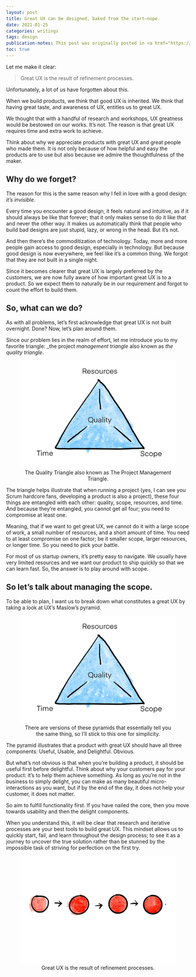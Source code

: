 ```yaml
---
layout: post
title: Great UX can be designed, baked from the start—nope.
date: 2021-01-25
categories: writings
tags: design
publication-notes: This post was originally posted in <a href="https://medium.com/farmacare/great-ux-can-be-designed-baked-from-the-start-nope-ca1919fd839">Farmacare Crew</a>.
toc: true
---
```


Let me make it clear:

> Great UX is the result of refinement processes.

Unfortunately, a lot of us have forgotten about this.

When we build products, we think that good UX is inherited. We think that having great taste, and awareness of UX, entitles us to great UX.

We thought that with a handful of research and workshops, UX greatness would be bestowed on our works. It’s not. The reason is that great UX requires time and extra work to achieve.

Think about why we appreciate products with great UX and great people who made them. It is not only because of how helpful and easy the products are to use but also because we admire the thoughtfulness of the maker.

## Why do we forget?

The reason for this is the same reason why I fell in love with a good design: _it’s invisible_.

Every time you encounter a good design, it feels natural and intuitive, as if it should always be like that forever; that it only makes sense to do it like that and never the other way. It makes us automatically think that people who build bad designs are just stupid, lazy, or wrong in the head. But it’s not.

And then there’s the commoditization of technology. Today, more and more people gain access to good design, especially in technology. But because good design is now everywhere, we feel like it’s a common thing. We forgot that they are not built in a single night.

Since it becomes clearer that great UX is largely preferred by the customers, we are now fully aware of how important great UX is to a product. So we expect them to naturally be in our requirement and forgot to count the effort to build them.

## So, what can we do?

As with all problems, let’s first acknowledge that great UX is not built overnight. Done? Now, let’s plan around them.

Since our problem lies in the realm of effort, let me introduce you to my favorite triangle: _the project _management triangle_ also known as _the quality triangle_.

<figure>
<img alt="A triangle where on each edge written 'resources', 'time', and 'scope' where the center is 'quality' " src="/assets/2021-01-25-great-ux-can-be-designed-baked-from-the-start-nope/the-quality-triangle.webp" />
<figcaption style="width:100%; text-align:center;">The Quality Triangle also known as The Project Management Triangle.</figcaption>
</figure>

The triangle helps illustrate that when running a project (yes, I can see you Scrum hardcore fans, developing a product is also a project), these four things are entangled with each other: quality, scope, resources, and time. And because they’re entangled, you cannot get all four; you need to compromise at least one.

Meaning, that if we want to get great UX, we cannot do it with a large scope of work, a small number of resources, and a short amount of time. You need to at least compromise on one factor; be it smaller scope, larger resources, or longer time. So you need to pick your battle.

For most of us startup owners, it’s pretty easy to navigate. We usually have very limited resources and we want our product to ship quickly so that we can learn fast. So, the answer is to play around with scope.

## So let’s talk about managing the scope.

To be able to plan, I want us to break down what constitutes a great UX by taking a look at UX’s Maslow’s pyramid.

<figure>
<img alt="A triangle where its horizontally split into three parts; written on each part top-to-bottom: 'delightful', 'usable', 'useful'" src="/assets/2021-01-25-great-ux-can-be-designed-baked-from-the-start-nope/the-quality-triangle.webp" />
<figcaption style="width:100%; text-align:center;">There are versions of these pyramids that essentially tell you the same thing, so I’ll stick to this one for simplicity.</figcaption>
</figure>

The pyramid illustrates that a product with great UX should have all three components: Useful, Usable, and Delightful. Obvious.

But what’s not obvious is that when you’re building a product, it should be useful first before delightful. Think about why your customers pay for your product: it’s to help them achieve something. As long as you’re not in the business to simply delight, you can make as many beautiful micro-interactions as you want, but if by the end of the day, it does not help your customer, it does not matter.

So aim to fulfill functionality first. If you have nailed the core, then you move towards usability and then the delight components.

When you understand this, it will be clear that research and iterative processes are your best tools to build great UX. This mindset allows us to quickly start, fail, and learn throughout the design process; to see it as a journey to uncover the true solution rather than be stunned by the impossible task of striving for perfection on the first try.

<figure>
<img alt="A ball drawing evolved from rough sketch to a realistic one" src="/assets/2021-01-25-great-ux-can-be-designed-baked-from-the-start-nope/refinement-process.webp" />
<figcaption style="width:100%; text-align:center;">Great UX is the result of refinement processes.</figcaption>
</figure>
